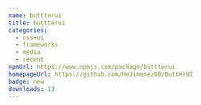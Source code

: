 ```yaml
---
name: buttterui
title: buttterui
categories:
  - css+ui
  - frameworks
  - media
  - recent
npmUrl: https://www.npmjs.com/package/buttterui
homepageUrl: https://github.com/HeJimenez00/ButterUI
badge: new
downloads: 13
---
```


